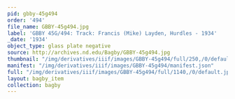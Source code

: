 ```yaml
---
pid: gbby-45g494
order: '494'
file_name: GBBY-45g494.jpg
label: 'GBBY 45G/494: Track: Francis (Mike) Layden, Hurdles - 1934'
_date: '1934'
object_type: glass plate negative
source: http://archives.nd.edu/Bagby/GBBY-45g494.jpg
thumbnail: "/img/derivatives/iiif/images/GBBY-45g494/full/250,/0/default.jpg"
manifest: "/img/derivatives/iiif/images/GBBY-45g494/manifest.json"
full: "/img/derivatives/iiif/images/GBBY-45g494/full/1140,/0/default.jpg"
layout: bagby_item
collection: bagby
---
```

